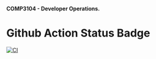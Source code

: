 #### COMP3104 - Developer Operations.


# Github Action Status Badge
[![CI](https://github.com/lenard73/COMP3104/actions/workflows/ci.yml/badge.svg)](https://github.com/lenard73/COMP3104/actions/workflows/ci.yml)

 
